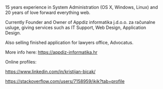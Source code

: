  15 years experience in System Administration (OS X, Windows, Linux) and 20 years of love forward everything web. 

Currently Founder and Owner of Appdiz informatika j.d.o.o. za računalne usluge, giving services such as IT Support, Web Design, Application Design. 

Also selling finished application for lawyers office, Advocatus. 

More info here:
https://appdiz-informatika.hr 

Online profiles: 

https://www.linkedin.com/in/kristijan-bicak/

https://stackoverflow.com/users/7158959/ikik?tab=profile

